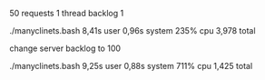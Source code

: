 
50 requests
1 thread backlog 1

./manyclinets.bash  8,41s user 0,96s system 235% cpu 3,978 total

change server backlog to 100

./manyclinets.bash  9,25s user 0,88s system 711% cpu 1,425 total

